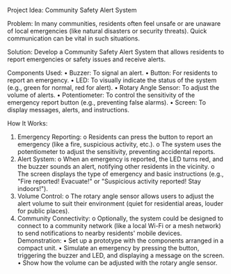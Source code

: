 Project Idea: Community Safety Alert System

Problem:
In many communities, residents often feel unsafe or are unaware of local emergencies (like natural disasters or security threats). Quick communication can be vital in such situations.

Solution:
Develop a Community Safety Alert System that allows residents to report emergencies or safety issues and receive alerts.

Components Used:
•	Buzzer: To signal an alert.
•	Button: For residents to report an emergency.
•	LED: To visually indicate the status of the system (e.g., green for normal, red for alert).
•	Rotary Angle Sensor: To adjust the volume of alerts.
•	Potentiometer: To control the sensitivity of the emergency report button (e.g., preventing false alarms).
•	Screen: To display messages, alerts, and instructions.

How It Works:
1.	Emergency Reporting:
o	Residents can press the button to report an emergency (like a fire, suspicious activity, etc.).
o	The system uses the potentiometer to adjust the sensitivity, preventing accidental reports.
2.	Alert System:
o	When an emergency is reported, the LED turns red, and the buzzer sounds an alert, notifying other residents in the vicinity.
o	The screen displays the type of emergency and basic instructions (e.g., "Fire reported! Evacuate!" or "Suspicious activity reported! Stay indoors!").
3.	Volume Control:
o	The rotary angle sensor allows users to adjust the alert volume to suit their environment (quiet for residential areas, louder for public places).
4.	Community Connectivity:
o	Optionally, the system could be designed to connect to a community network (like a local Wi-Fi or a mesh network) to send notifications to nearby residents' mobile devices.
Demonstration:
•	Set up a prototype with the components arranged in a compact unit.
•	Simulate an emergency by pressing the button, triggering the buzzer and LED, and displaying a message on the screen.
•	Show how the volume can be adjusted with the rotary angle sensor.
